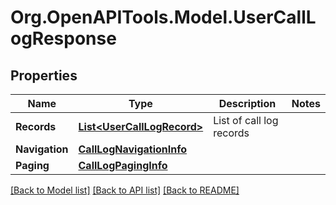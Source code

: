 
# Org.OpenAPITools.Model.UserCallLogResponse

## Properties

Name | Type | Description | Notes
------------ | ------------- | ------------- | -------------
**Records** | [**List&lt;UserCallLogRecord&gt;**](UserCallLogRecord.md) | List of call log records | 
**Navigation** | [**CallLogNavigationInfo**](CallLogNavigationInfo.md) |  | 
**Paging** | [**CallLogPagingInfo**](CallLogPagingInfo.md) |  | 

[[Back to Model list]](../README.md#documentation-for-models)
[[Back to API list]](../README.md#documentation-for-api-endpoints)
[[Back to README]](../README.md)

